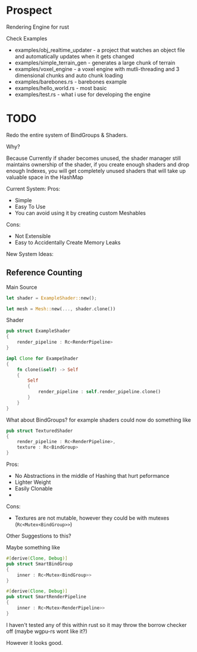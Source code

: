 # Prospect
Rendering Engine for rust

Check Examples
- examples/obj_realtime_updater - a project that watches an object file and automatically updates when it gets changed
- examples/simple_terrain_gen - generates a large chunk  of terrain
- examples/voxel_engine - a voxel engine with mutli-threading and 3 dimensional chunks and auto chunk loading
- examples/barebones.rs - barebones example
- examples/hello_world.rs - most basic
- examples/test.rs - what i use for developing the engine

# TODO
Redo the entire system of BindGroups & Shaders.

Why?

Because Currently if shader becomes unused, the shader manager still maintains ownership of the shader,
if you create enough shaders and drop enough Indexes, you will get completely unused shaders that will take up
valuable space in the HashMap

Current System:
Pros:
- Simple
- Easy To Use
- You can avoid using it by creating custom Meshables

Cons:
- Not Extensible
- Easy to Accidentally Create Memory Leaks

New System Ideas:

## Reference Counting

Main Source
```rust
let shader = ExampleShader::new();

let mesh = Mesh::new(..., shader.clone())
```

Shader
```rust
pub struct ExampleShader
{
    render_pipeline : Rc<RenderPipeline>
}

impl Clone for ExampeShader
{
    fn clone(&self) -> Self
    {
        Self
        {
            render_pipeline : self.render_pipeline.clone()
        }
    }
}
```

What about BindGroups?
for example shaders could now do something like

```rust
pub struct TexturedShader
{
    render_pipeline : Rc<RenderPipeline>,
    texture : Rc<BindGroup>
}
```

Pros:
- No Abstractions in the middle of Hashing that hurt peformance
- Lighter Weight
- Easily Clonable
- 

Cons:
- Textures are not mutable, however they could be with mutexes (```Rc<Mutex<BindGroup>>```)

Other Suggestions to this?

Maybe something like

```rust
#[derive(Clone, Debug)]
pub struct SmartBindGroup
{
    inner : Rc<Mutex<BindGroup>>
}

#[derive(Clone, Debug)]
pub struct SmartRenderPipeline
{
    inner : Rc<Mutex<RenderPipeline>>
}
```

I haven't tested any of this within rust so it may throw the borrow checker off (maybe wgpu-rs wont like it?)

However it looks good.